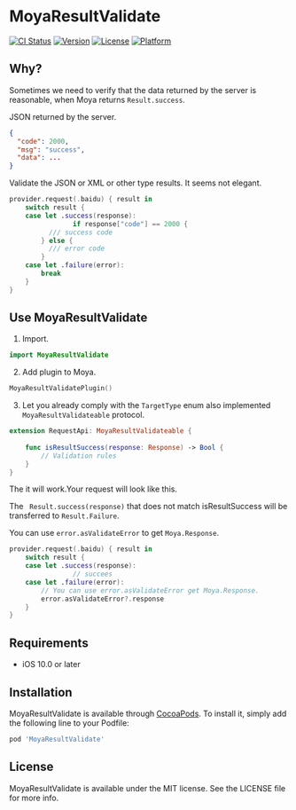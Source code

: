 # MoyaResultValidate

[![CI Status](https://img.shields.io/travis/insect/MoyaResultValidate.svg?style=flat)](https://travis-ci.org/insect/MoyaResultValidate)
[![Version](https://img.shields.io/cocoapods/v/MoyaResultValidate.svg?style=flat)](https://cocoapods.org/pods/MoyaResultValidate)
[![License](https://img.shields.io/cocoapods/l/MoyaResultValidate.svg?style=flat)](https://cocoapods.org/pods/MoyaResultValidate)
[![Platform](https://img.shields.io/cocoapods/p/MoyaResultValidate.svg?style=flat)](https://cocoapods.org/pods/MoyaResultValidate)

## Why?

Sometimes we need to verify that the data returned by the server is reasonable, when Moya returns `Result.success`.

JSON returned by the server.

```json
{
  "code": 2000,
  "msg": "success",
  "data": ...
}
```

Validate the JSON  or XML or other type results. It seems not elegant.

```swift
provider.request(.baidu) { result in
    switch result {
    case let .success(response):
				if response["code"] == 2000 {
          /// success code
        } else {
          /// error code
        }
    case let .failure(error):
        break
    }
}
```

## Use MoyaResultValidate

1. Import.

```swift
import MoyaResultValidate
```

2. Add plugin to Moya.

```swift
MoyaResultValidatePlugin()
```

3. Let you already comply with the  `TargetType`  enum also implemented `MoyaResultValidateable` protocol.

```swift
extension RequestApi: MoyaResultValidateable {
    
    func isResultSuccess(response: Response) -> Bool {
        // Validation rules
    }
}
```

The it will work.Your request will look like this.

The ` Result.success(response)`  that does not match isResultSuccess will be transferred to `Result.Failure`.

You can use `error.asValidateError` to get `Moya.Response`.

```swift
provider.request(.baidu) { result in
    switch result {
    case let .success(response):
				// succees 
    case let .failure(error):
      	// You can use error.asValidateError get Moya.Response.
        error.asValidateError?.response
    }
}
```

## Requirements

- iOS 10.0 or later

## Installation

MoyaResultValidate is available through [CocoaPods](https://cocoapods.org). To install
it, simply add the following line to your Podfile:

```ruby
pod 'MoyaResultValidate'
```

## License

MoyaResultValidate is available under the MIT license. See the LICENSE file for more info.
